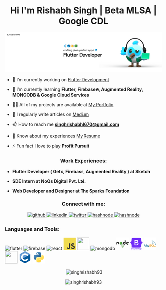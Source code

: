 
<h1 align="center">Hi I'm Rishabh Singh | Beta MLSA | Google CDL </h1>
<!-- <h3 align="center">An Aspiring Software Developer from India</h3> -->
<p align="center"><img align="centre width="400" src="LinkedIn cover (1).png"></p>

- 🔭 I’m currently working on [Flutter Development](https://github.com/singhrishabh93/flutter_basics)

- 🌱 I’m currently learning **Flutter, Firebase🔥, Augmented Reality, MONGODB & Google Cloud Services**

- 👨‍💻 All of my projects are available at [My Portfolio](http://bit.ly/rishabh-portfolio)

- 📝 I regularly write articles on [Medium](https://medium.com/@singhrishabh1670)

- 📫 How to reach me **singhrishabh1670@gmail.com**

- 📄 Know about my experiences [My Resume](https://drive.google.com/file/d/13sTDiMqTtXKhB_Be8-zyV5MqHox6gkc4/view?usp=sharing)

- ⚡ Fun fact I love to play **Profit Pursuit**


<h3 align="center">Work Experiences:</h3>
<p align="center">
  
- **Flutter Developer ( Getx, Firebase, Augmented Reality ) at Sketch**
  
- **SDE Intern at NoQs Digital Pvt. Ltd.**

- **Web Developer and Designer at The Sparks Foundation**

<h3 align="center">Connect with me:</h3>
<div align="center">
<a href="https://github.com/singhrishabh93" target="_blank">
<img src=https://img.shields.io/badge/github-%2324292e.svg?&style=for-the-badge&logo=github&logoColor=white alt=github style="margin-bottom: 5px;" />
</a>
<a href="https://linkedin.com/in/singhrishabh1670" target="_blank">
<img src=https://img.shields.io/badge/linkedin-%231E77B5.svg?&style=for-the-badge&logo=linkedin&logoColor=white alt=linkedin style="margin-bottom: 5px;" />
</a>
<a href="https://twitter.com/singhrishabh93" target="_blank">
<img src=https://img.shields.io/badge/twitter-%2300acee.svg?&style=for-the-badge&logo=twitter&logoColor=white alt=twitter style="margin-bottom: 5px;" />
</a>
<a href="https://medium.com/@singhrishabh1670" target="_blank">
<img src=https://img.shields.io/badge/Medium-12100E?style=for-the-badge&logo=medium&logoColor=white alt=hashnode style="margin-bottom: 5px;" />
</a>  
<a href="https://instagram.com/singhrishabh1670" target="_blank">
<img src=https://img.shields.io/badge/Instagram-E4405F?style=for-the-badge&logo=instagram&logoColor=white alt=hashnode style="margin-bottom: 5px;" />
</a> 
</div>  


<h3 align="left">Languages and Tools:</h3>
<p align="left">
  <img src="https://www.vectorlogo.zone/logos/flutterio/flutterio-icon.svg" alt="flutter" width="40" height="40"/>
  <img src="https://www.vectorlogo.zone/logos/firebase/firebase-icon.svg" alt="firebase" width="40" height="40"/>
  <img src="https://www.vectorlogo.zone/logos/reactjs/reactjs-icon.svg" alt="react" width="40" height="40"/>
  <img src="https://raw.githubusercontent.com/devicons/devicon/master/icons/javascript/javascript-original.svg" width="40" height="40" />
  <img src = "https://camo.githubusercontent.com/a13ca5b988ada41839ebe4f88455e63419a1b56fcb5eda207794cd1649a61d2c/68747470733a2f2f7777772e766563746f726c6f676f2e7a6f6e652f6c6f676f732f676574706f73746d616e2f676574706f73746d616e2d69636f6e2e737667" width="40" height="40" />
  <img src="https://www.vectorlogo.zone/logos/mongodb/mongodb-icon.svg" alt="mongodb" width="40" height="40"/>
  <img src = "https://raw.githubusercontent.com/devicons/devicon/master/icons/nodejs/nodejs-original-wordmark.svg" width="40" height="40" />
<img src = "https://raw.githubusercontent.com/devicons/devicon/master/icons/bootstrap/bootstrap-plain-wordmark.svg" width="40" height="40" />
<img src = "https://raw.githubusercontent.com/devicons/devicon/master/icons/mysql/mysql-original-wordmark.svg" width="40" height="40" />
<img src = "https://camo.githubusercontent.com/5f675d7f25e0b706790a667aea70e6ca54c8ddb55fdbed851ab95884e51c7c9f/68747470733a2f2f7777772e766563746f726c6f676f2e7a6f6e652f6c6f676f732f756e69747933642f756e69747933642d69636f6e2e737667" width="40" height="40" />
  <img src="https://raw.githubusercontent.com/devicons/devicon/master/icons/c/c-original.svg" alt="c" width="40" height="40"/>
  <img src="https://raw.githubusercontent.com/devicons/devicon/master/icons/python/python-original.svg" alt="python" width="40" height="40"/>
</p>


<!--<p><img align="left" src="https://github-readme-stats.vercel.app/api/top-langs?username=singhrishabh93&show_icons=true&locale=en&layout=compact" alt="singhrishabh93" /></p>-->

<p align="center">&nbsp;<img align="center" src="https://github-readme-stats.vercel.app/api?username=singhrishabh93&langs_count=8&count_private=true&layout=compact&theme=react&hide_border=true&bg_color=0D1117&show_icons=true&locale=en" alt="singhrishabh93" /></p>

<p align="center"><img align="center" src="https://github-readme-streak-stats.herokuapp.com/?user=singhrishabh93&&langs_count=8&count_private=true&layout=compact&theme=react&hide_border=true&bg_color=0D1117" alt="singhrishabh93"  /></p>

